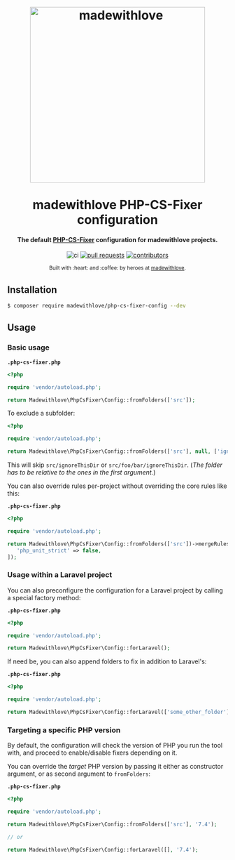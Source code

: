 <h1 align="center">
  <br>
  <img src="https://static.madewithlove.com/logo/red/full.png" alt="madewithlove" width="400">
  <br><br>
  madewithlove PHP-CS-Fixer configuration
  <br>
</h1>

<h4 align="center">

The default [PHP-CS-Fixer](https://github.com/FriendsOfPHP/PHP-CS-Fixer) configuration for madewithlove projects. 

</h4>

<div align="center">

![ci](https://github.com/madewithlove/php-cs-fixer-config/actions/workflows/ci.yml/badge.svg)
[![pull requests](https://img.shields.io/github/issues-pr/madewithlove/php-cs-fixer-config)](https://github.com/madewithlove/php-cs-fixer-config/pulls)
[![contributors](https://img.shields.io/github/contributors/madewithlove/php-cs-fixer-config)](https://github.com/madewithlove/php-cs-fixer-config/graphs/contributors)

</div>

<div align="center">
  <sub>Built with :heart:︎ and :coffee: by heroes at <a href="https://madewithlove.com">madewithlove</a>.</sub>
</div>

## Installation

```bash
$ composer require madewithlove/php-cs-fixer-config --dev
```

## Usage

### Basic usage

**`.php-cs-fixer.php`**

```php
<?php

require 'vendor/autoload.php';

return Madewithlove\PhpCsFixer\Config::fromFolders(['src']);
```

To exclude a subfolder:

```php
<?php

require 'vendor/autoload.php';

return Madewithlove\PhpCsFixer\Config::fromFolders(['src'], null, ['ignoreThisDir']);
```
This will skip `src/ignoreThisDir` or `src/foo/bar/ignoreThisDir`. (_The folder has to be relative to the ones in the first argument._)

You can also override rules per-project without overriding the core rules like this:

**`.php-cs-fixer.php`**

```php
<?php

require 'vendor/autoload.php';

return Madewithlove\PhpCsFixer\Config::fromFolders(['src'])->mergeRules([
   'php_unit_strict' => false,
]);
```

### Usage within a Laravel project

You can also preconfigure the configuration for a Laravel project by calling a special factory method:

**`.php-cs-fixer.php`**

```php
<?php

require 'vendor/autoload.php';

return Madewithlove\PhpCsFixer\Config::forLaravel();
```

If need be, you can also append folders to fix in addition to Laravel's:

**`.php-cs-fixer.php`**

```php
<?php

require 'vendor/autoload.php';

return Madewithlove\PhpCsFixer\Config::forLaravel(['some_other_folder']);
```

### Targeting a specific PHP version

By default, the configuration will check the version of PHP you run the tool with, and proceed to enable/disable fixers depending on it. 

You can override the _target_ PHP version by passing it either as constructor argument, or as second argument to `fromFolders`:

**`.php-cs-fixer.php`**

```php
<?php

require 'vendor/autoload.php';

return Madewithlove\PhpCsFixer\Config::fromFolders(['src'], '7.4');

// or

return Madewithlove\PhpCsFixer\Config::forLaravel([], '7.4');
```
